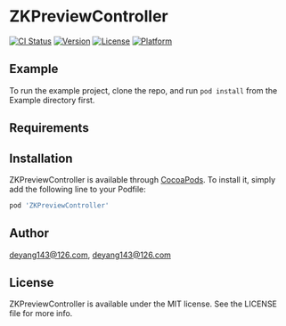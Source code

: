 # ZKPreviewController

[![CI Status](https://img.shields.io/travis/deyang143@126.com/ZKPreviewController.svg?style=flat)](https://travis-ci.org/deyang143@126.com/ZKPreviewController)
[![Version](https://img.shields.io/cocoapods/v/ZKPreviewController.svg?style=flat)](https://cocoapods.org/pods/ZKPreviewController)
[![License](https://img.shields.io/cocoapods/l/ZKPreviewController.svg?style=flat)](https://cocoapods.org/pods/ZKPreviewController)
[![Platform](https://img.shields.io/cocoapods/p/ZKPreviewController.svg?style=flat)](https://cocoapods.org/pods/ZKPreviewController)

## Example

To run the example project, clone the repo, and run `pod install` from the Example directory first.

## Requirements

## Installation

ZKPreviewController is available through [CocoaPods](https://cocoapods.org). To install
it, simply add the following line to your Podfile:

```ruby
pod 'ZKPreviewController'
```

## Author

deyang143@126.com, deyang143@126.com

## License

ZKPreviewController is available under the MIT license. See the LICENSE file for more info.
